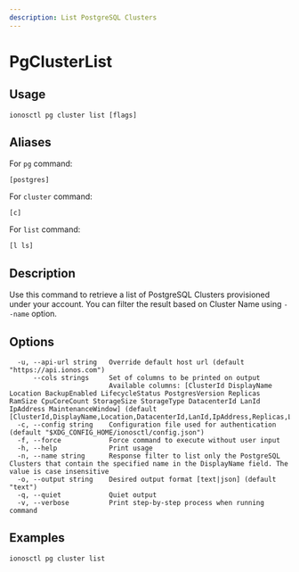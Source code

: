 ```yaml
---
description: List PostgreSQL Clusters
---
```


# PgClusterList

## Usage

```text
ionosctl pg cluster list [flags]
```

## Aliases

For `pg` command:

```text
[postgres]
```

For `cluster` command:

```text
[c]
```

For `list` command:

```text
[l ls]
```

## Description

Use this command to retrieve a list of PostgreSQL Clusters provisioned under your account. You can filter the result based on Cluster Name using `--name` option.

## Options

```text
  -u, --api-url string   Override default host url (default "https://api.ionos.com")
      --cols strings     Set of columns to be printed on output 
                         Available columns: [ClusterId DisplayName Location BackupEnabled LifecycleStatus PostgresVersion Replicas RamSize CpuCoreCount StorageSize StorageType DatacenterId LanId IpAddress MaintenanceWindow] (default [ClusterId,DisplayName,Location,DatacenterId,LanId,IpAddress,Replicas,LifecycleStatus])
  -c, --config string    Configuration file used for authentication (default "$XDG_CONFIG_HOME/ionosctl/config.json")
  -f, --force            Force command to execute without user input
  -h, --help             Print usage
  -n, --name string      Response filter to list only the PostgreSQL Clusters that contain the specified name in the DisplayName field. The value is case insensitive
  -o, --output string    Desired output format [text|json] (default "text")
  -q, --quiet            Quiet output
  -v, --verbose          Print step-by-step process when running command
```

## Examples

```text
ionosctl pg cluster list
```

